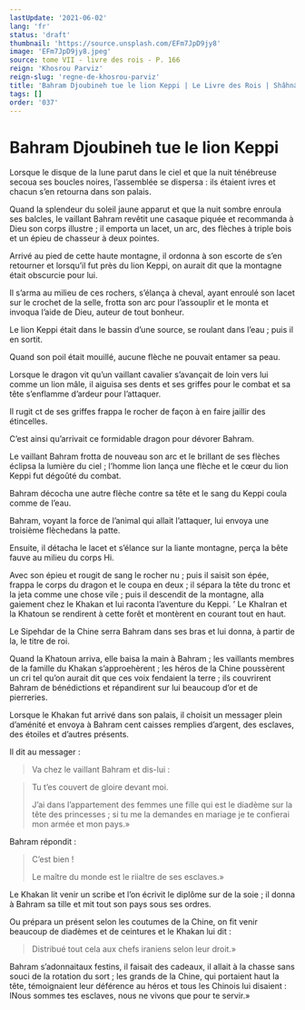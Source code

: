 ```yaml
---
lastUpdate: '2021-06-02'
lang: 'fr'
status: 'draft'
thumbnail: 'https://source.unsplash.com/EFm7JpD9jy8'
image: 'EFm7JpD9jy8.jpeg'
source: tome VII - livre des rois - P. 166
reign: 'Khosrou Parviz'
reign-slug: 'regne-de-khosrou-parviz'
title: 'Bahram Djoubineh tue le lion Keppi | Le Livre des Rois | Shâhnâmeh'
tags: []
order: '037'
---
```


# Bahram Djoubineh tue le lion Keppi

Lorsque le disque de la lune parut dans le ciel et que la nuit ténébreuse secoua ses boucles noires, l’assemblée se dispersa : ils étaient ivres et chacun s’en retourna dans son palais.

Quand la splendeur du soleil jaune apparut et que la nuit sombre enroula ses balcles, le vaillant Bahram revêtit une casaque piquée et recommanda à Dieu son corps illustre ; il emporta un lacet, un arc, des flèches à triple bois et un épieu de chasseur à deux pointes.

Arrivé au pied de cette haute montagne, il ordonna à son escorte de s’en retourner et lorsqu’il fut près du lion Keppi, on aurait dit que la montagne était obscurcie pour lui.

Il s’arma au milieu de ces rochers, s’élança à cheval, ayant enroulé son lacet sur le crochet de la selle, frotta son arc pour l’assouplir et le monta et invoqua l’aide de Dieu, auteur de tout bonheur.

Le lion Keppi était dans le bassin d’une source, se roulant dans l’eau ; puis il en sortit.

Quand son poil était mouillé, aucune flèche ne pouvait entamer sa peau.

Lorsque le dragon vit qu’un vaillant cavalier s’avançait de loin vers lui comme un lion mâle, il aiguisa ses dents et ses griffes pour le combat et sa tête s’enflamme d’ardeur pour l’attaquer.

Il rugit ct de ses griffes frappa le rocher de façon à en faire jaillir des étincelles.

C’est ainsi qu’arrivait ce formidable dragon pour dévorer Bahram.

Le vaillant Bahram frotta de nouveau son arc et le brillant de ses flèches éclipsa la lumière du ciel ; l’homme lion lança une flèche et le cœur du lion Keppi fut dégoûté du combat.

Bahram décocha une autre flèche contre sa tête et le sang du Keppi coula comme de l’eau.

Bahram, voyant la force de l’animal qui allait l’attaquer, lui envoya une troisième flèchedans la patte.

Ensuite, il détacha le lacet et s’élance sur la liante montagne, perça la bête fauve au milieu du corps Hi.

Avec son épieu et rougit de sang le rocher nu ; puis il saisit son épée, frappa le corps du dragon et le coupa en deux ; il sépara la tête du tronc et la jeta comme une chose vile ; puis il descendit de la montagne, alla gaiement chez le Khakan et lui raconta l’aventure du Keppi. ’
Le KhaIran et la Khatoun se rendirent à cette forêt et montèrent en courant tout en haut.

Le Sipehdar de la Chine serra Bahram dans ses bras et lui donna, à partir de la, le titre de roi.

Quand la Khatoun arriva, elle baisa la main à Bahram ; les vaillants membres de la famille du Khakan s’approehèrent ; les héros de la Chine poussèrent un cri tel qu’on aurait dit que ces voix fendaient la terre ; ils couvrirent Bahram de bénédictions et répandirent sur lui beaucoup d’or et de pierreries.

Lorsque le Khakan fut arrivé dans son palais, il choisit un messager plein d’aménité et envoya à Bahram cent caisses remplies d’argent, des esclaves, des étoiles et d’autres présents.

Il dit au messager :

> Va chez le vaillant Bahram et dis-lui :

> Tu t’es couvert de gloire devant moi.
>
> J’ai dans l’appartement des femmes une fille qui est le diadème sur la tête des princesses ; si tu me la demandes en mariage je te confierai mon armée et mon pays.»

Bahram répondit :

> C’est bien !
>
> Le maître du monde est le riialtre de ses esclaves.»

Le Khakan lit venir un scribe et l’on écrivit le diplôme sur de la soie ; il donna à Bahram sa tille et mit tout son pays sous ses ordres.

Ou prépara un présent selon les coutumes de la Chine, on fit venir beaucoup de diadèmes et de ceintures et le Khakan lui dit :

> Distribué tout cela aux chefs iraniens selon leur droit.»

Bahram s’adonnaitaux festins, il faisait des cadeaux, il allait à la chasse sans souci de la rotation du sort ; les grands de la Chine, qui portaient haut la tête, témoignaient leur déférence au héros et tous les Chinois lui disaient : lNous sommes tes esclaves, nous ne vivons que pour te servir.»
